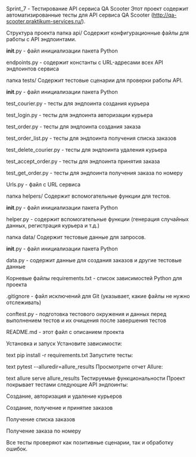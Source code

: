 Sprint_7 - Тестирование API сервиса QA Scooter
Этот проект содержит автоматизированные тесты для API сервиса QA Scooter (http://qa-scooter.praktikum-services.ru/).

Структура проекта
папка api/
Содержит конфигурационные файлы для работы с API эндпоинтами.

__init__.py - файл инициализации пакета Python

endpoints.py - содержит константы с URL-адресами всех API эндпоинтов сервиса

папка tests/
Содержит тестовые сценарии для проверки работы API.

__init__.py - файл инициализации пакета Python

test_courier.py - тесты для эндпоинта создания курьера

test_login.py - тесты для эндпоинта авторизации курьера

test_order.py - тесты для эндпоинта создания заказа

test_order_list.py - тесты для эндпоинта получения списка заказов

test_delete_courier.py - тесты для эндпоинта удаления курьера

test_accept_order.py - тесты для эндпоинта принятия заказа

test_get_order.py - тесты для эндпоинта получения заказа по номеру

Urls.py - файл с URL сервиса

папка helpers/
Содержит вспомогательные функции для тестов.

__init__.py - файл инициализации пакета Python

helper.py - содержит вспомогательные функции (генерация случайных данных, регистрация курьера и т.д.)

папка data/
Содержит тестовые данные для запросов.

__init__.py - файл инициализации пакета Python

data.py - содержит данные для создания заказов и другие тестовые данные

Корневые файлы
requirements.txt - список зависимостей Python для проекта

.gitignore - файл исключений для Git (указывает, какие файлы не нужно отслеживать)

conftest.py - подготовка тестового окружения и данных перед выполнением тестов и их очищения после завершения тестов

README.md - этот файл с описанием проекта

Установка и запуск
Установите зависимости:

text
pip install -r requirements.txt
Запустите тесты:

text
pytest --alluredir=allure_results
Просмотрите отчет Allure:

text
allure serve allure_results
Тестируемые функциональности
Проект покрывает тестами следующие API эндпоинты:

Создание, авторизация и удаление курьеров

Создание, получение и принятие заказов

Получение списка заказов

Получение заказа по номеру

Все тесты проверяют как позитивные сценарии, так и обработку ошибок.
